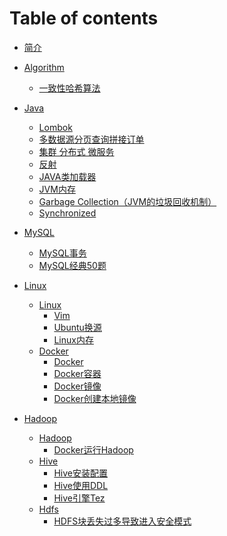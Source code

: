 # Table of contents

* [简介](README.md)

* [Algorithm](algorithm/README.md)
  * [一致性哈希算法](algorithm/yi-zhi-xing-ha-xi-suan-fa.md)

* [Java](java/README.md)
  * [Lombok](java/lombok.md)
  * [多数据源分页查询拼接订单](java/duo-shu-ju-yuan-fen-ye-cha-xun-pin-jie-ding-dan.md)
  * [集群 分布式 微服务](java/ji-qun-fen-bu-shi-wei-fu-wu.md)
  * [反射](java/fan-she.md)
  * [JAVA类加载器](java/java-lei-jia-zai-qi.md)
  * [JVM内存](java/jvm-nei-cun.md)
  * [Garbage Collection（JVM的垃圾回收机制）](java/garbage-collectionjvm-de-la-ji-hui-shou-ji-zhi.md)
  * [Synchronized](java/synchronized.md)

* [MySQL](mysql/README.md)
  * [MySQL事务](mysql/mysql-shi-wu.md)
  * [MySQL经典50题](mysql/mysql-jing-dian-50-ti.md)

* [Linux](linux/README.md)
  * [Linux](linux/README.md)
    * [Vim](linux/vim.md)
    * [Ubuntu换源](linux/ubuntu-huan-yuan.md)
    * [Linux内存](linux/linux-nei-cun.md)
  * [Docker](linux/docker/README.md)
    * [Docker](linux/docker/docker.md)
    * [Docker容器](linux/docker/docker-rong-qi.md)
    * [Docker镜像](linux/docker/docker-jing-xiang.md)
    * [Docker创建本地镜像](linux/docker/docker-chuang-jian-ben-di-jing-xiang.md)

* [Hadoop](hadoop/README.md)
  * [Hadoop](hadoop/README.md)
    * [Docker运行Hadoop](hadoop/docker-yun-xing-hadoop.md)
  * [Hive](hadoop/hive/README.md)
    * [Hive安装配置](hadoop/hive/hive-an-zhuang-pei-zhi.md)
    * [Hive使用DDL](hadoop/hive/hive-shi-yong-ddl.md)
    * [Hive引擎Tez](hadoop/hive/hive-yin-qing-tez.md)
  * [Hdfs](hadoop/hdfs/README.md)
    * [HDFS块丢失过多导致进入安全模式](hadoop/hdfs/hdfs-repair-block-safe-mode.md)
  <!-- * [MapReduce](hadoop/mapreduce/README.md) -->
  <!-- * [Sqoop](hadoop/sqoop/README.md) -->
  <!-- * [DataX](hadoop/datax/README.md)  -->

<!-- * [DesignPattern](designPattern/README.md) -->


